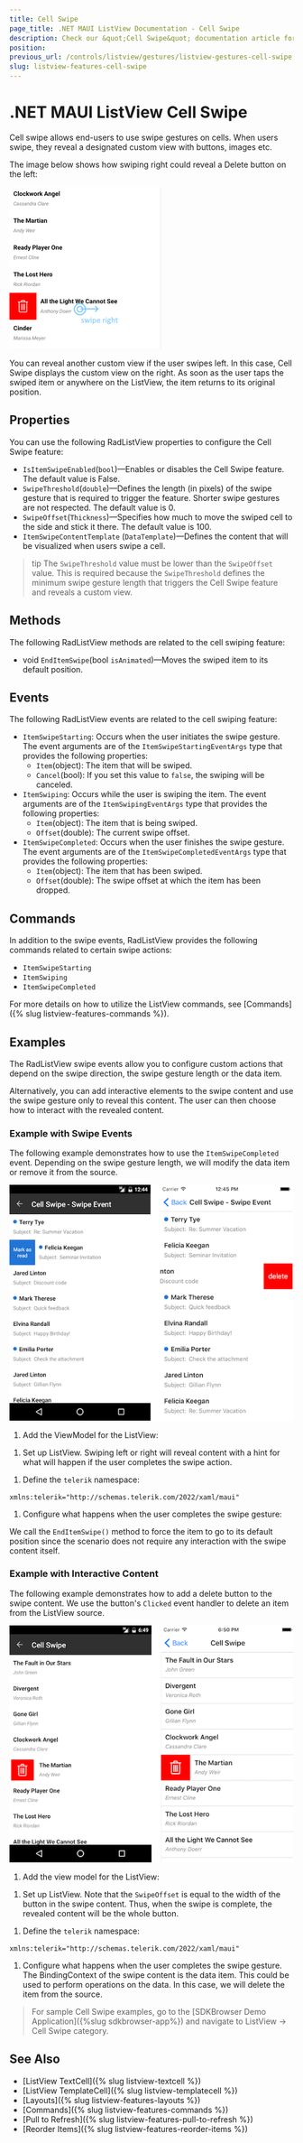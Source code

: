 ```yaml
---
title: Cell Swipe
page_title: .NET MAUI ListView Documentation - Cell Swipe
description: Check our &quot;Cell Swipe&quot; documentation article for Telerik ListView for .NT MAUI.
position: 
previous_url: /controls/listview/gestures/listview-gestures-cell-swipe
slug: listview-features-cell-swipe
---
```


# .NET MAUI ListView Cell Swipe

Cell swipe allows end-users to use swipe gestures on cells. When users swipe, they reveal a designated custom view with buttons, images etc.

The image below shows how swiping right could reveal a Delete button on the left:

![ListView Cell Swipe Gesture](images/listview-cellswipe.png)

You can reveal another custom view if the user swipes left. In this case, Cell Swipe displays the custom view on the right. As soon as the user taps the swiped item or anywhere on the ListView, the item returns to its original position.

## Properties

You can use the following RadListView properties to configure the Cell Swipe feature:

- `IsItemSwipeEnabled`(`bool`)&mdash;Enables or disables the Cell Swipe feature. The default value is False.
- `SwipeThreshold`(`double`)&mdash;Defines the length (in pixels) of the swipe gesture that is required to trigger the feature. Shorter swipe gestures are not respected. The default value is 0.
- `SwipeOffset`(`Thickness`)&mdash;Specifies how much to move the swiped cell to the side and stick it there. The default value is 100.
- `ItemSwipeContentTemplate` (`DataTemplate`)&mdash;Defines the content that will be visualized when users swipe a cell.

>tip The `SwipeThreshold` value must be lower than the `SwipeOffset` value. This is required because the `SwipeThreshold` defines the minimum swipe gesture length that triggers the Cell Swipe feature and reveals a custom view.

## Methods

The following RadListView methods are related to the cell swiping feature:

- void `EndItemSwipe`(bool `isAnimated`)&mdash;Moves the swiped item to its default position.

## Events

The following RadListView events are related to the cell swiping feature:

- `ItemSwipeStarting`: Occurs when the user initiates the swipe gesture. The event arguments are of the `ItemSwipeStartingEventArgs` type that provides the following properties:
  - `Item`(object): The item that will be swiped.
  - `Cancel`(bool): If you set this value to `false`, the swiping will be canceled.
- `ItemSwiping`: Occurs while the user is swiping the item. The event arguments are of the `ItemSwipingEventArgs` type that provides the following properties:
  - `Item`(object): The item that is being swiped.
  - `Offset`(double): The current swipe offset.
- `ItemSwipeCompleted`: Occurs when the user finishes the swipe gesture. The event arguments are of the `ItemSwipeCompletedEventArgs` type that provides the following properties:
  - `Item`(object): The item that has been swiped.
  - `Offset`(double): The swipe offset at which the item has been dropped.

## Commands

In addition to the swipe events, RadListView provides the following commands related to certain swipe actions:

- `ItemSwipeStarting`
- `ItemSwiping`
- `ItemSwipeCompleted`

For more details on how to utilize the ListView commands, see [Commands]({% slug listview-features-commands %}).
  
## Examples

The RadListView swipe events allow you to configure custom actions that depend on the swipe direction, the swipe gesture length or the data item.

Alternatively, you can add interactive elements to the swipe content and use the swipe gesture only to reveal this content. The user can then choose how to interact with the revealed content.

### Example with Swipe Events

The following example demonstrates how to use the `ItemSwipeCompleted` event. Depending on the swipe gesture length, we will modify the data item or remove it from the source.

![ListView Cell Swipe](images/listview-gestures-swipe-swipe-event.png)

1. Add the ViewModel for the ListView:

 <snippet id='listview-gestures-cellswipe-swipeevents-viewmodel'/>

1. Set up ListView. Swiping left or right will reveal content with a hint for what will happen if the user completes the swipe action.

 <snippet id='listview-gestures-cellswipe-swipeevents-listview'/>

1. Define the `telerik` namespace:

 ```XAML
xmlns:telerik="http://schemas.telerik.com/2022/xaml/maui"                 
 ```

1. Configure what happens when the user completes the swipe gesture:

 <snippet id='listview-gestures-cellswipe-swipeevents-swipecompleted'/>

We call the `EndItemSwipe()` method to force the item to go to its default position since the scenario does not require any interaction with the swipe content itself.

### Example with Interactive Content

The following example demonstrates how to add a delete button to the swipe content. We use the button's `Clicked` event handler to delete an item from the ListView source.

![ListView Cell Swipe Interactive Content](images/listview-gestures-swipe-interactive-content.png)

1. Add the view model for the ListView:

 <snippet id='listview-gestures-cellswipe-interactivecontent-viewmodel'/>

1. Set up ListView. Note that the `SwipeOffset` is equal to the width of the button in the swipe content. Thus, when the swipe is complete, the revealed content will be the whole button.

 <snippet id='listview-gestures-cellswipe-interactivecontent-listview'/>

1. Define the `telerik` namespace:

 ```XAML
xmlns:telerik="http://schemas.telerik.com/2022/xaml/maui"                 
 ```
 
1. Configure what happens when the user completes the swipe gesture. The BindingContext of the swipe content is the data item. This could be used to perform operations on the data. In this case, we will delete the item from the source.

 <snippet id='listview-gestures-cellswipe-interactivecontent-deleteitem'/>

> For sample Cell Swipe examples, go to the [SDKBrowser Demo Application]({%slug sdkbrowser-app%}) and navigate to ListView -> Cell Swipe category.

## See Also

- [ListView TextCell]({% slug listview-textcell %})
- [ListView TemplateCell]({% slug listview-templatecell %})
- [Layouts]({% slug listview-features-layouts %})
- [Commands]({% slug listview-features-commands %})
- [Pull to Refresh]({% slug listview-features-pull-to-refresh %})
- [Reorder Items]({% slug listview-features-reorder-items %})
